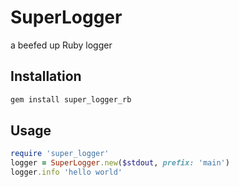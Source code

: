 # SuperLogger

a beefed up Ruby logger

## Installation

```sh
gem install super_logger_rb
```

## Usage

```rb
require 'super_logger'
logger = SuperLogger.new($stdout, prefix: 'main')
logger.info 'hello world'
```
